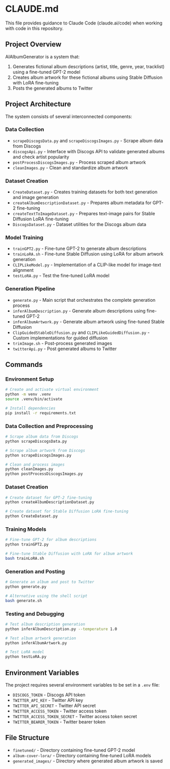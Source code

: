 # CLAUDE.md

This file provides guidance to Claude Code (claude.ai/code) when working with code in this repository.

## Project Overview

AIAlbumGenerator is a system that:
1. Generates fictional album descriptions (artist, title, genre, year, tracklist) using a fine-tuned GPT-2 model
2. Creates album artwork for these fictional albums using Stable Diffusion with LoRA fine-tuning
3. Posts the generated albums to Twitter

## Project Architecture

The system consists of several interconnected components:

### Data Collection
- `scrapeDiscogsData.py` and `scrapeDiscogsImages.py` - Scrape album data from Discogs
- `discogsApi.py` - Interface with Discogs API to validate generated albums and check artist popularity
- `postProcessDiscogsImages.py` - Process scraped album artwork
- `cleanImages.py` - Clean and standardize album artwork

### Dataset Creation
- `CreateDataset.py` - Creates training datasets for both text generation and image generation
- `createAlbumDescriptionDataset.py` - Prepares album metadata for GPT-2 fine-tuning
- `createTextToImageDataset.py` - Prepares text-image pairs for Stable Diffusion LoRA fine-tuning
- `DiscogsDataset.py` - Dataset utilities for the Discogs album data

### Model Training
- `trainGPT2.py` - Fine-tune GPT-2 to generate album descriptions
- `trainLoRA.sh` - Fine-tune Stable Diffusion using LoRA for album artwork generation
- `CLIPLikeModel.py` - Implementation of a CLIP-like model for image-text alignment
- `testLoRA.py` - Test the fine-tuned LoRA model

### Generation Pipeline
- `generate.py` - Main script that orchestrates the complete generation process
- `inferAlbumDescription.py` - Generate album descriptions using fine-tuned GPT-2
- `inferAlbumArtwork.py` - Generate album artwork using fine-tuned Stable Diffusion
- `ClipGuidedStableDiffusion.py` and `CLIPLikeGuidedDiffusion.py` - Custom implementations for guided diffusion
- `trimImage.sh` - Post-process generated images
- `twitterApi.py` - Post generated albums to Twitter

## Commands

### Environment Setup
```bash
# Create and activate virtual environment
python -m venv .venv
source .venv/bin/activate

# Install dependencies
pip install -r requirements.txt
```

### Data Collection and Preprocessing
```bash
# Scrape album data from Discogs
python scrapeDiscogsData.py

# Scrape album artwork from Discogs
python scrapeDiscogsImages.py

# Clean and process images
python cleanImages.py
python postProcessDiscogsImages.py
```

### Dataset Creation
```bash
# Create dataset for GPT-2 fine-tuning
python createAlbumDescriptionDataset.py

# Create dataset for Stable Diffusion LoRA fine-tuning
python CreateDataset.py
```

### Training Models
```bash
# Fine-tune GPT-2 for album descriptions
python trainGPT2.py

# Fine-tune Stable Diffusion with LoRA for album artwork
bash trainLoRA.sh
```

### Generation and Posting
```bash
# Generate an album and post to Twitter
python generate.py

# Alternative using the shell script
bash generate.sh
```

### Testing and Debugging
```bash
# Test album description generation
python inferAlbumDescription.py --temperature 1.0

# Test album artwork generation
python inferAlbumArtwork.py

# Test LoRA model
python testLoRA.py
```

## Environment Variables

The project requires several environment variables to be set in a `.env` file:
- `DISCOGS_TOKEN` - Discogs API token
- `TWITTER_API_KEY` - Twitter API key
- `TWITTER_API_SECRET` - Twitter API secret
- `TWITTER_ACCESS_TOKEN` - Twitter access token
- `TWITTER_ACCESS_TOKEN_SECRET` - Twitter access token secret
- `TWITTER_BEARER_TOKEN` - Twitter bearer token

## File Structure
- `finetuned/` - Directory containing fine-tuned GPT-2 model
- `album-cover-lora/` - Directory containing fine-tuned LoRA models
- `generated_images/` - Directory where generated album artwork is saved